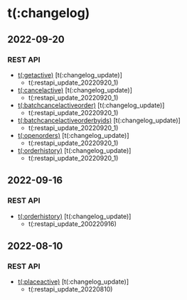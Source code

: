# t(:changelog)

## 2022-09-20
### REST API
- [t(:getactive)](#t-getactive) [t(:changelog_update)]
  - t(:restapi_update_20220920_1)
- [t(:cancelactive)](#t-cancelactive) [t(:changelog_update)]
  - t(:restapi_update_20220920_1)
- [t(:batchcancelactiveorder)](#t-batchcancelactiveorder) [t(:changelog_update)]
  - t(:restapi_update_20220920_1)
- [t(:batchcancelactiveorderbyids)](#t-batchcancelactiveorderbyids) [t(:changelog_update)]
  - t(:restapi_update_20220920_1)
- [t(:openorders)](#t-openorders) [t(:changelog_update)]
  - t(:restapi_update_20220920_1)
- [t(:orderhistory)](#t-orderhistory) [t(:changelog_update)]
  - t(:restapi_update_20220920_1)

## 2022-09-16
### REST API
- [t(:orderhistory)](#t-orderhistory) [t(:changelog_update)]
  - t(:restapi_update_200220916)

## 2022-08-10
### REST API
- [t(:placeactive)](#t-placeactive) [t(:changelog_update)]
  - t(:restapi_update_20220810)
